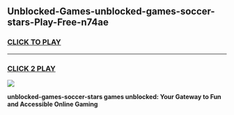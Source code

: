 
## Unblocked-Games-unblocked-games-soccer-stars-Play-Free-n74ae
<h3>
<a href="https://premium76.site?title=unblocked-games-soccer-stars&ref=21A">CLICK TO PLAY</a></h3>
<hr>

<h3>
<a href="https://premium76.site?title=unblocked-games-soccer-stars&ref=21A">CLICK 2 PLAY</a>
  
</h3>

<a href="https://premium76.site?title=unblocked-games-soccer-stars&ref=21A"><img src="https://clearcache.store/games.png"></a>


**unblocked-games-soccer-stars games unblocked: Your Gateway to Fun and Accessible Online Gaming**

